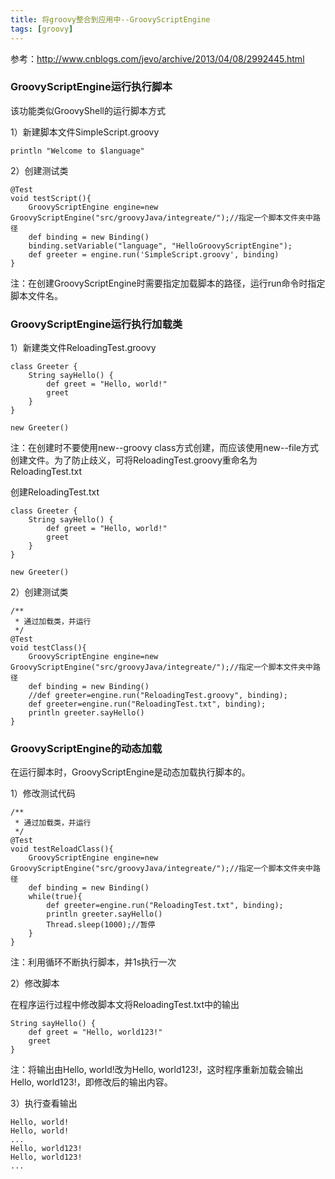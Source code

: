 ```yaml
---
title: 将groovy整合到应用中--GroovyScriptEngine
tags: [groovy]
---
```


参考：http://www.cnblogs.com/jevo/archive/2013/04/08/2992445.html

### GroovyScriptEngine运行执行脚本

该功能类似GroovyShell的运行脚本方式

1）新建脚本文件SimpleScript.groovy

```
println "Welcome to $language"
```

2）创建测试类

```
@Test
void testScript(){
    GroovyScriptEngine engine=new GroovyScriptEngine("src/groovyJava/integreate/");//指定一个脚本文件夹中路径
    def binding = new Binding()
    binding.setVariable("language", "HelloGroovyScriptEngine");
    def greeter = engine.run('SimpleScript.groovy', binding)
}
```

注：在创建GroovyScriptEngine时需要指定加载脚本的路径，运行run命令时指定脚本文件名。

### GroovyScriptEngine运行执行加载类

1）新建类文件ReloadingTest.groovy

```
class Greeter {
    String sayHello() {
        def greet = "Hello, world!"
        greet
    }
}

new Greeter()
```

注：在创建时不要使用new--groovy class方式创建，而应该使用new--file方式创建文件。为了防止歧义，可将ReloadingTest.groovy重命名为ReloadingTest.txt

创建ReloadingTest.txt

```
class Greeter {
    String sayHello() {
        def greet = "Hello, world!"
        greet
    }
}

new Greeter()
```

2）创建测试类

```
/**
 * 通过加载类，并运行
 */
@Test
void testClass(){
    GroovyScriptEngine engine=new GroovyScriptEngine("src/groovyJava/integreate/");//指定一个脚本文件夹中路径
    def binding = new Binding()
    //def greeter=engine.run("ReloadingTest.groovy", binding);
    def greeter=engine.run("ReloadingTest.txt", binding);
    println greeter.sayHello()
}
```

### GroovyScriptEngine的动态加载

在运行脚本时，GroovyScriptEngine是动态加载执行脚本的。

1）修改测试代码

```
/**
 * 通过加载类，并运行
 */
@Test
void testReloadClass(){
    GroovyScriptEngine engine=new GroovyScriptEngine("src/groovyJava/integreate/");//指定一个脚本文件夹中路径
    def binding = new Binding()
    while(true){
        def greeter=engine.run("ReloadingTest.txt", binding);
        println greeter.sayHello()
        Thread.sleep(1000);//暂停
    }
}
```

注：利用循环不断执行脚本，并1s执行一次

2）修改脚本

在程序运行过程中修改脚本文将ReloadingTest.txt中的输出

```
String sayHello() {
    def greet = "Hello, world123!"
    greet
}
```

注：将输出由Hello, world!改为Hello, world123!，这时程序重新加载会输出Hello, world123!，即修改后的输出内容。

3）执行查看输出

```
Hello, world!
Hello, world!
...
Hello, world123!
Hello, world123!
...
```